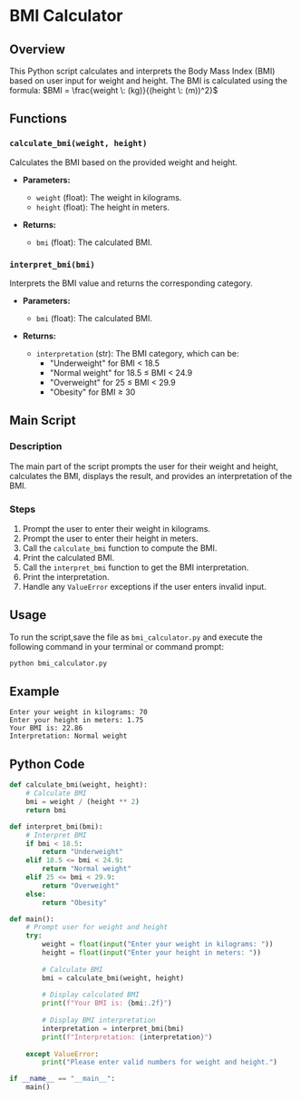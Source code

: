 # BMI Calculator

## Overview
This Python script calculates and interprets the Body Mass Index (BMI) based on user input for weight and height. The BMI is calculated using the formula: 
$BMI = \frac{weight \: (kg)}{(height \: (m))^2}$


## Functions

### `calculate_bmi(weight, height)`
Calculates the BMI based on the provided weight and height.

- **Parameters:**
  - `weight` (float): The weight in kilograms.
  - `height` (float): The height in meters.

- **Returns:**
  - `bmi` (float): The calculated BMI.

### `interpret_bmi(bmi)`
Interprets the BMI value and returns the corresponding category.

- **Parameters:**
  - `bmi` (float): The calculated BMI.

- **Returns:**
  - `interpretation` (str): The BMI category, which can be:
    - "Underweight" for BMI < 18.5
    - "Normal weight" for 18.5 ≤ BMI < 24.9
    - "Overweight" for 25 ≤ BMI < 29.9
    - "Obesity" for BMI ≥ 30

## Main Script

### Description
The main part of the script prompts the user for their weight and height, calculates the BMI, displays the result, and provides an interpretation of the BMI.

### Steps
1. Prompt the user to enter their weight in kilograms.
2. Prompt the user to enter their height in meters.
3. Call the `calculate_bmi` function to compute the BMI.
4. Print the calculated BMI.
5. Call the `interpret_bmi` function to get the BMI interpretation.
6. Print the interpretation.
7. Handle any `ValueError` exceptions if the user enters invalid input.

## Usage
To run the script,save the file as ```bmi_calculator.py``` and execute the following command in your terminal or command prompt:

```sh
python bmi_calculator.py
```

## Example
```
Enter your weight in kilograms: 70
Enter your height in meters: 1.75
Your BMI is: 22.86
Interpretation: Normal weight
```

## Python Code

```python
def calculate_bmi(weight, height):
    # Calculate BMI
    bmi = weight / (height ** 2)
    return bmi

def interpret_bmi(bmi):
    # Interpret BMI
    if bmi < 18.5:
        return "Underweight"
    elif 18.5 <= bmi < 24.9:
        return "Normal weight"
    elif 25 <= bmi < 29.9:
        return "Overweight"
    else:
        return "Obesity"

def main():
    # Prompt user for weight and height
    try:
        weight = float(input("Enter your weight in kilograms: "))
        height = float(input("Enter your height in meters: "))
        
        # Calculate BMI
        bmi = calculate_bmi(weight, height)
        
        # Display calculated BMI
        print(f"Your BMI is: {bmi:.2f}")
        
        # Display BMI interpretation
        interpretation = interpret_bmi(bmi)
        print(f"Interpretation: {interpretation}")
        
    except ValueError:
        print("Please enter valid numbers for weight and height.")

if __name__ == "__main__":
    main()
```
